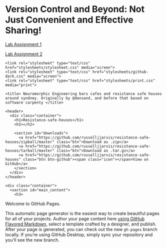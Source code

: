# Version Control and Beyond: Not Just Convenient and Effective Sharing!

[Lab Assignment 1](lab_assignment1.md)

[Lab Assignment 2](lab_assignment2.md)



<!DOCTYPE html>
<html>
  <head>
    <meta charset='utf-8'>
    <meta http-equiv="X-UA-Compatible" content="chrome=1">

    <link rel="stylesheet" type="text/css" href="stylesheets/stylesheet.css" media="screen">
    <link rel="stylesheet" type="text/css" href="stylesheets/github-dark.css" media="screen">
    <link rel="stylesheet" type="text/css" href="stylesheets/print.css" media="print">

    <title> Neuromorphic Engineering bars cafes and resistance safe houses around syndney. Originally by @dansand, and before that based on software carpenty </title>
  </head>

  <body>

    <header>
      <div class="container">
        <h1>Resistance-safe-houses</h1>
        <h2></h2>

        <section id="downloads">
          <a href="https://github.com/russelljjarvis/resistance-safe-houses/zipball/master" class="btn">Download as .zip</a>
          <a href="https://github.com/russelljjarvis/resistance-safe-houses/tarball/master" class="btn">Download as .tar.gz</a>
          <a href="https://github.com/russelljjarvis/resistance-safe-houses" class="btn btn-github"><span class="icon"></span>View on GitHub</a>
        </section>
      </div>
    </header>

    <div class="container">
      <section id="main_content">
        <h3>
<a id="welcome-to-github-pages" class="anchor" href="#welcome-to-github-pages" aria-hidden="true"><span class="octicon octicon-link"></span></a>Welcome to GitHub Pages.</h3>

<p>This automatic page generator is the easiest way to create beautiful pages for all of your projects. Author your page content here <a href="https://guides.github.com/features/mastering-markdown/">using GitHub Flavored Markdown</a>, select a template crafted by a designer, and publish. After your page is generated, you can check out the new <code>gh-pages</code> branch locally. If you’re using GitHub Desktop, simply sync your repository and you’ll see the new branch.</p>
<script src="https://raw.githubusercontent.com/fun-zoological-computing/git_merging-Y2Kmeltdown/Y2Kmeltdown-patch-1/geojsons/goodBars.geojsons"></script>
        
